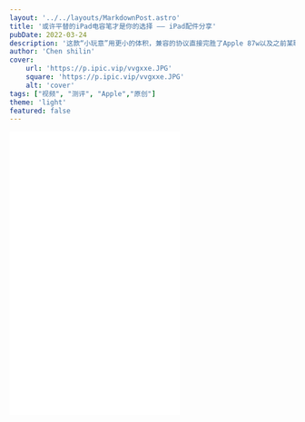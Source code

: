 ```yaml
---
layout: '../../layouts/MarkdownPost.astro'
title: '或许平替的iPad电容笔才是你的选择 —— iPad配件分享'
pubDate: 2022-03-24
description: '这款“小玩意”用更小的体积，兼容的协议直接完胜了Apple 87w以及之前某联那款标榜65W、实测50W达不到的要强得多。'
author: 'Chen shilin'
cover:
    url: 'https://p.ipic.vip/vvgxxe.JPG'
    square: 'https://p.ipic.vip/vvgxxe.JPG'
    alt: 'cover'
tags: ["视频", "测评", "Apple","原创"]
theme: 'light'
featured: false
---
```


<iframe src="//player.bilibili.com/player.html?aid=937578811&bvid=BV1xT4y1i7Vv&cid=557857874&p=1" scrolling="no" border="0" height="500" frameborder="no" framespacing="0" allowfullscreen="true"> </iframe>
